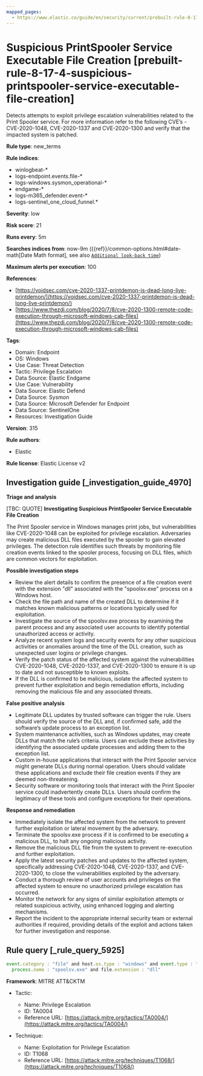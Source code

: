 ```yaml
---
mapped_pages:
  - https://www.elastic.co/guide/en/security/current/prebuilt-rule-8-17-4-suspicious-printspooler-service-executable-file-creation.html
---
```


# Suspicious PrintSpooler Service Executable File Creation [prebuilt-rule-8-17-4-suspicious-printspooler-service-executable-file-creation]

Detects attempts to exploit privilege escalation vulnerabilities related to the Print Spooler service. For more information refer to the following CVE’s - CVE-2020-1048, CVE-2020-1337 and CVE-2020-1300 and verify that the impacted system is patched.

**Rule type**: new_terms

**Rule indices**:

* winlogbeat-*
* logs-endpoint.events.file-*
* logs-windows.sysmon_operational-*
* endgame-*
* logs-m365_defender.event-*
* logs-sentinel_one_cloud_funnel.*

**Severity**: low

**Risk score**: 21

**Runs every**: 5m

**Searches indices from**: now-9m ({{ref}}/common-options.html#date-math[Date Math format], see also [`Additional look-back time`](docs-content://solutions/security/detect-and-alert/create-detection-rule.md#rule-schedule))

**Maximum alerts per execution**: 100

**References**:

* [https://voidsec.com/cve-2020-1337-printdemon-is-dead-long-live-printdemon/](https://voidsec.com/cve-2020-1337-printdemon-is-dead-long-live-printdemon/)
* [https://www.thezdi.com/blog/2020/7/8/cve-2020-1300-remote-code-execution-through-microsoft-windows-cab-files](https://www.thezdi.com/blog/2020/7/8/cve-2020-1300-remote-code-execution-through-microsoft-windows-cab-files)

**Tags**:

* Domain: Endpoint
* OS: Windows
* Use Case: Threat Detection
* Tactic: Privilege Escalation
* Data Source: Elastic Endgame
* Use Case: Vulnerability
* Data Source: Elastic Defend
* Data Source: Sysmon
* Data Source: Microsoft Defender for Endpoint
* Data Source: SentinelOne
* Resources: Investigation Guide

**Version**: 315

**Rule authors**:

* Elastic

**Rule license**: Elastic License v2

## Investigation guide [_investigation_guide_4970]

**Triage and analysis**

[TBC: QUOTE]
**Investigating Suspicious PrintSpooler Service Executable File Creation**

The Print Spooler service in Windows manages print jobs, but vulnerabilities like CVE-2020-1048 can be exploited for privilege escalation. Adversaries may create malicious DLL files executed by the spooler to gain elevated privileges. The detection rule identifies such threats by monitoring file creation events linked to the spooler process, focusing on DLL files, which are common vectors for exploitation.

**Possible investigation steps**

* Review the alert details to confirm the presence of a file creation event with the extension "dll" associated with the "spoolsv.exe" process on a Windows host.
* Check the file path and name of the created DLL to determine if it matches known malicious patterns or locations typically used for exploitation.
* Investigate the source of the spoolsv.exe process by examining the parent process and any associated user accounts to identify potential unauthorized access or activity.
* Analyze recent system logs and security events for any other suspicious activities or anomalies around the time of the DLL creation, such as unexpected user logins or privilege changes.
* Verify the patch status of the affected system against the vulnerabilities CVE-2020-1048, CVE-2020-1337, and CVE-2020-1300 to ensure it is up to date and not susceptible to known exploits.
* If the DLL is confirmed to be malicious, isolate the affected system to prevent further exploitation and begin remediation efforts, including removing the malicious file and any associated threats.

**False positive analysis**

* Legitimate DLL updates by trusted software can trigger the rule. Users should verify the source of the DLL and, if confirmed safe, add the software’s update process to an exception list.
* System maintenance activities, such as Windows updates, may create DLLs that match the rule’s criteria. Users can exclude these activities by identifying the associated update processes and adding them to the exception list.
* Custom in-house applications that interact with the Print Spooler service might generate DLLs during normal operation. Users should validate these applications and exclude their file creation events if they are deemed non-threatening.
* Security software or monitoring tools that interact with the Print Spooler service could inadvertently create DLLs. Users should confirm the legitimacy of these tools and configure exceptions for their operations.

**Response and remediation**

* Immediately isolate the affected system from the network to prevent further exploitation or lateral movement by the adversary.
* Terminate the spoolsv.exe process if it is confirmed to be executing a malicious DLL, to halt any ongoing malicious activity.
* Remove the malicious DLL file from the system to prevent re-execution and further exploitation.
* Apply the latest security patches and updates to the affected system, specifically addressing CVE-2020-1048, CVE-2020-1337, and CVE-2020-1300, to close the vulnerabilities exploited by the adversary.
* Conduct a thorough review of user accounts and privileges on the affected system to ensure no unauthorized privilege escalation has occurred.
* Monitor the network for any signs of similar exploitation attempts or related suspicious activity, using enhanced logging and alerting mechanisms.
* Report the incident to the appropriate internal security team or external authorities if required, providing details of the exploit and actions taken for further investigation and response.


## Rule query [_rule_query_5925]

```js
event.category : "file" and host.os.type : "windows" and event.type : "creation" and
  process.name : "spoolsv.exe" and file.extension : "dll"
```

**Framework**: MITRE ATT&CKTM

* Tactic:

    * Name: Privilege Escalation
    * ID: TA0004
    * Reference URL: [https://attack.mitre.org/tactics/TA0004/](https://attack.mitre.org/tactics/TA0004/)

* Technique:

    * Name: Exploitation for Privilege Escalation
    * ID: T1068
    * Reference URL: [https://attack.mitre.org/techniques/T1068/](https://attack.mitre.org/techniques/T1068/)



